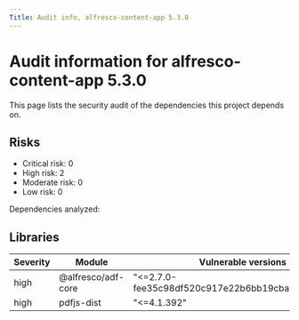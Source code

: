 ```yaml
---
Title: Audit info, alfresco-content-app 5.3.0
---
```


# Audit information for alfresco-content-app 5.3.0

This page lists the security audit of the dependencies this project depends on.

## Risks

- Critical risk: 0
- High risk: 2
- Moderate risk: 0
- Low risk: 0

Dependencies analyzed: 

## Libraries

| Severity | Module | Vulnerable versions |
| --- | --- | --- |
|high | @alfresco/adf-core | &#34;&lt;=2.7.0-fee35c98df520c917e22b6bb19cba1d697365d75 || &gt;=6.10.0-9127362140&#34; |
|high | pdfjs-dist | &#34;&lt;=4.1.392&#34; |


